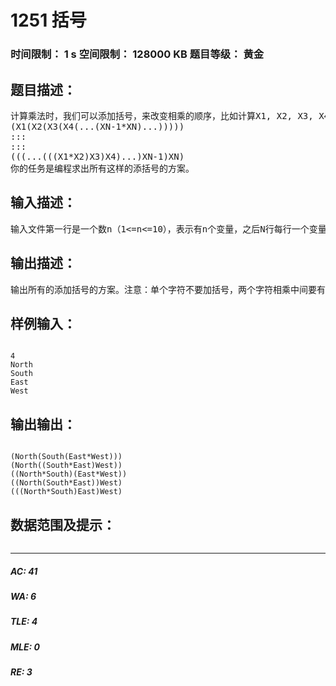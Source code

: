 # 1251 括号   
### 时间限制： 1 s     空间限制： 128000 KB     题目等级： 黄金  
## 题目描述：  

<pre>
计算乘法时，我们可以添加括号，来改变相乘的顺序，比如计算X1, X2, X3, X4, …, XN的积，可以
(X1(X2(X3(X4(...(XN-1*XN)...)))))
:::
:::
(((...(((X1*X2)X3)X4)...)XN-1)XN)
你的任务是编程求出所有这样的添括号的方案。
</pre>
  
  
## 输入描述：  

<pre>
输入文件第一行是一个数n（1<=n<=10），表示有n个变量，之后N行每行一个变量的名字。
</pre>
  
  
## 输出描述：  

<pre>
输出所有的添加括号的方案。注意：单个字符不要加括号，两个字符相乘中间要有乘号。
</pre>
  
  
## 样例输入：  

<pre><code>
4
North 
South 
East 
West
</code></pre>
  
  
## 输出输出：  

<pre><code>
(North(South(East*West)))
(North((South*East)West))
((North*South)(East*West))
((North(South*East))West)
(((North*South)East)West)
</code></pre>
  
  
## 数据范围及提示：  

<pre>
</pre>
  
  
***  

##### AC: 41  
##### WA: 6  
##### TLE: 4  
##### MLE: 0  
##### RE: 3  
